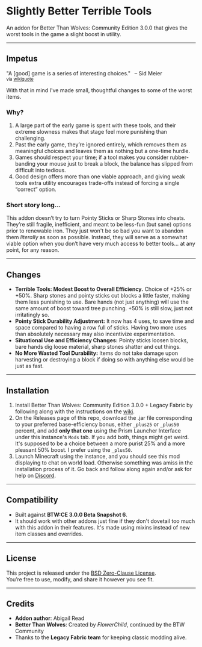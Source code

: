 # Slightly Better Terrible Tools

An addon for Better Than Wolves: Community Edition 3.0.0 that gives the worst tools in the game a slight boost in utility.

---

## Impetus
"A [good] game is a series of interesting choices." &ensp;– Sid Meier
</br><small>
via [wikiquote](https://en.wikiquote.org/wiki/Sid_Meier)
</small>

With that in mind I've made small, thoughtful changes to some of the worst items.

### Why?
1. A large part of the early game is spent with these tools, and their extreme slowness makes that stage feel more punishing than challenging.
2. Past the early game, they’re ignored entirely, which removes them as meaningful choices and leaves them as nothing but a one-time hurdle.
3. Games should respect your time; if a tool makes you consider rubber-banding your mouse just to break a block, the balance has slipped from difficult into tedious.
4. Good design offers more than one viable approach, and giving weak tools extra utility encourages trade-offs instead of forcing a single “correct” option.

### Short story long...
This addon doesn’t try to turn Pointy Sticks or Sharp Stones into cheats. They’re still fragile, inefficient, and meant to be less-fun (but sane) options prior to renewable iron. They just won't be so bad you want to abandon them *literally* as soon as possible. Instead, they will serve as a somewhat viable option when you don’t have very much access to better tools... at any point, for any reason.

---

## Changes
- **Terrible Tools: Modest Boost to Overall Efficiency.**  Choice of +25% or +50%. Sharp stones and pointy sticks cut blocks a little faster, making them less punishing to use.  Bare hands (not just anything) will use the same amount of boost toward tree punching.  +50% is still slow, just not irritatingly so.
- **Pointy Stick Durability Adjustment:** It now has 4 uses, to save time and space compared to having a row full of sticks.  Having two more uses than absolutely necessary may also incentivize experimentation.
- **Situational Use and Efficiency Changes:** Pointy sticks loosen blocks, bare hands dig loose material, sharp stones shatter and cut things.
- **No More Wasted Tool Durability:** Items do not take damage upon harvesting or destroying a block if doing so with anything else would be just as fast.
---

## Installation
1. Install Better Than Wolves: Community Edition 3.0.0 + Legacy Fabric by following along with the instructions on the [wiki](https://wiki.btwce.com/view/Main_Page).
2. On the Releases page of this repo, download the .jar file corresponding to your preferred base-efficiency bonus, either `_plus25` or `_plus50` percent, and add **only that one** using the Prism Launcher Interface under this instance's `Mods` tab.  If you add both, things might get weird.  It's supposed to be a choice between a more purist 25% and a more pleasant 50% boost.  I prefer using the `_plus50`.
3. Launch Minecraft using the instance, and you should see this mod displaying to chat on world load.  Otherwise something was amiss in the installation process of it.  Go back and follow along again and/or ask for help on [Discord](https://discord.btwce.com/).

---

## Compatibility
- Built against **BTW:CE 3.0.0 Beta Snapshot 6**.
- It should work with other addons just fine if they don't dovetail too much with this addon in their features.  It's made using mixins instead of new item classes and overrides.

---

## License
This project is released under the [BSD Zero-Clause License](LICENSE).  
You’re free to use, modify, and share it however you see fit.

---

## Credits
- **Addon author**: Abigail Read
- **Better Than Wolves**: Created by *FlowerChild*, continued by the BTW Community
- Thanks to the **Legacy Fabric team** for keeping classic modding alive.
